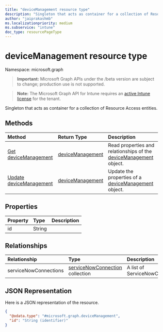```yaml
---
title: "deviceManagement resource type"
description: "Singleton that acts as container for a collection of Resource Access entities."
author: "jaiprakashmb"
ms.localizationpriority: medium
ms.subservice: "intune"
doc_type: resourcePageType
---
```


# deviceManagement resource type

Namespace: microsoft.graph

> **Important:** Microsoft Graph APIs under the /beta version are subject to change; production use is not supported.

> **Note:** The Microsoft Graph API for Intune requires an [active Intune license](https://go.microsoft.com/fwlink/?linkid=839381) for the tenant.

Singleton that acts as container for a collection of Resource Access entities.

## Methods
|Method|Return Type|Description|
|:---|:---|:---|
|[Get deviceManagement](../api/intune-servicenowconnectorservice-devicemanagement-get.md)|[deviceManagement](../resources/intune-servicenowconnectorservice-devicemanagement.md)|Read properties and relationships of the [deviceManagement](../resources/intune-servicenowconnectorservice-devicemanagement.md) object.|
|[Update deviceManagement](../api/intune-servicenowconnectorservice-devicemanagement-update.md)|[deviceManagement](../resources/intune-servicenowconnectorservice-devicemanagement.md)|Update the properties of a [deviceManagement](../resources/intune-servicenowconnectorservice-devicemanagement.md) object.|

## Properties
|Property|Type|Description|
|:---|:---|:---|
|id|String||

## Relationships
|Relationship|Type|Description|
|:---|:---|:---|
|serviceNowConnections|[serviceNowConnection](../resources/intune-servicenowconnectorservice-servicenowconnection.md) collection|A list of ServiceNowConnections|

## JSON Representation
Here is a JSON representation of the resource.
<!-- {
  "blockType": "resource",
  "keyProperty": "id",
  "@odata.type": "microsoft.graph.deviceManagement"
}
-->
``` json
{
  "@odata.type": "#microsoft.graph.deviceManagement",
  "id": "String (identifier)"
}
```
